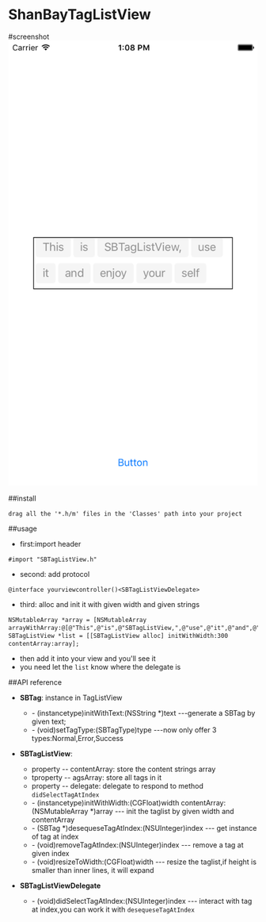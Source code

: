 # ShanBayTagListView

#screenshot  
![screenshot1](screenshot/screenshot1.png)

##install
```
drag all the '*.h/m' files in the 'Classes' path into your project
```

##usage  
* first:import header  

```
#import "SBTagListView.h"
```
* second: add protocol      

```
@interface yourviewcontroller()<SBTagListViewDelegate>  
```  
* third: alloc and init it with given width and given strings    

```
NSMutableArray *array = [NSMutableArray arrayWithArray:@[@"This",@"is",@"SBTagListView,",@"use",@"it",@"and",@"enjoy",@"your",@"self"]];
SBTagListView *list = [[SBTagListView alloc] initWithWidth:300 contentArray:array];  
```  
* then add it into your view and you'll see it  
* you need let the `list` know where the delegate is

##API reference  
* **SBTag**: instance in TagListView    
	* \- (instancetype)initWithText:(NSString *)text \---generate a SBTag by given text;  
	* \- (void)setTagType:(SBTagType)type \---now only offer 3 types:Normal,Error,Success   
  
* **SBTagListView**:  
	* property -- contentArray: store the content strings array  
	* tproperty -- agsArray: store all tags in it  
	* property -- delegate: delegate to respond to method `didSelectTagAtIndex`  
	* \- (instancetype)initWithWidth:(CGFloat)width contentArray:(NSMutableArray *)array  \--- init the taglist by given width and contentArray  
	* \- (SBTag *)desequeseTagAtIndex:(NSUInteger)index \--- get instance of tag at index  
	* \- (void)removeTagAtIndex:(NSUInteger)index \--- remove a tag at given index  
	* \- (void)resizeToWidth:(CGFloat)width \--- resize the taglist,if height is smaller than inner lines, it will expand  

* **SBTagListViewDelegate**    
	* \- (void)didSelectTagAtIndex:(NSUInteger)index  \--- interact with tag at index,you can work it with `desequeseTagAtIndex`